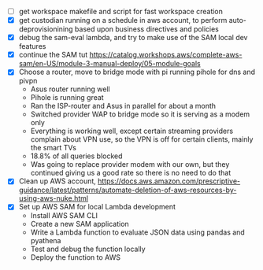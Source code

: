 - [ ] get workspace makefile and script for fast workspace creation
- [X] get custodian running on a schedule in aws account, to perform auto-deprovisionining based upon business directives and policies
- [X] debug the sam-eval lambda, and try to make use of the SAM local dev features
- [X] continue the SAM tut https://catalog.workshops.aws/complete-aws-sam/en-US/module-3-manual-deploy/05-module-goals
- [X] Choose a router, move to bridge mode with pi running pihole for dns and pivpn
    - Asus router running well
    - Pihole is running great
    - Ran the ISP-router and Asus in parallel for about a month
    - Switched provider WAP to bridge mode so it is serving as a modem only
    - Everything is working well, except certain streaming providers complain about VPN use, so the VPN is off for certain clients, mainly the smart TVs
    - 18.8% of all queries blocked
    - Was going to replace provider modem with our own, but they continued giving us a good rate so there is no need to do that
- [X] Clean up AWS account, https://docs.aws.amazon.com/prescriptive-guidance/latest/patterns/automate-deletion-of-aws-resources-by-using-aws-nuke.html
- [X] Set up AWS SAM for local Lambda development
    - Install AWS SAM CLI
    - Create a new SAM application
    - Write a Lambda function to evaluate JSON data using pandas and pyathena
    - Test and debug the function locally
    - Deploy the function to AWS
